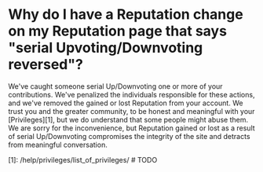 # Why do I have a Reputation change on my Reputation page that says "serial Upvoting/Downvoting reversed"? #
We've caught someone serial Up/Downvoting one or more of your contributions.
We've penalized the individuals responsible for these actions, and we've removed 
the gained or lost Reputation from your account. We trust you and the greater
community, to be honest and meaningful with your [Privileges][1], but we do 
understand that some people might abuse them. We are sorry for 
the inconvenience, but Reputation gained or lost as a result of serial 
Up/Downvoting compromises the integrity of the site and detracts from 
meaningful conversation.  

[1]: /help/privileges/list_of_privileges/ # TODO